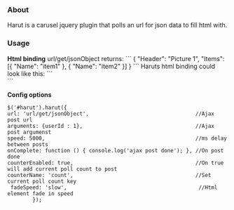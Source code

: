 <h3>About</h3>
Harut is a carusel jquery plugin that polls an url for json data to fill html with.


<h3>Usage</h3>
<strong>Html binding</strong>
url/get/jsonObject returns:
```
{
		"Header": "Picture 1",
		"Items": [{
			"Name": "item1"
		}, {
			"Name": "item2"
		}]
	}
	```
Haruts html binding could look like this:
```
<div id="harut">
    <strong data-harut="text:Header"></strong>
    <span data-harut="foreach:Items">
        <span data-harut="text:Name"></span>
    </span>
</div>
```

<strong>Config options</strong>
```
$('#harut').harut({
url: 'url/get/jsonObject',                                  //Ajax post url
arguments: {userId : 1},                                    //Ajax post argumenst
speed: 5000,                                                //ms delay between posts
onComplete: function () { console.log('ajax post done'); }, //On post done
counterEnabled: true,                                       //On true will add current poll count to post               
counterName: 'count',                                       //Set current poll count key
 fadeSpeed: 'slow',                                          //Html element fade in speed
        });
```
